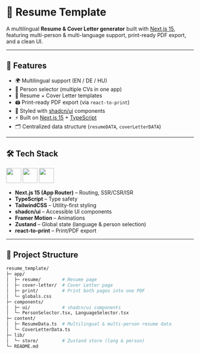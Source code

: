 <!-- This is a [Next.js](https://nextjs.org) project bootstrapped with [`create-next-app`](https://nextjs.org/docs/app/api-reference/cli/create-next-app).

## Getting Started

First, run the development server:

```bash
npm run dev
# or
yarn dev
# or
pnpm dev
# or
bun dev
```

Open [http://localhost:3000](http://localhost:3000) with your browser to see the result.

You can start editing the page by modifying `app/page.tsx`. The page auto-updates as you edit the file.

This project uses [`next/font`](https://nextjs.org/docs/app/building-your-application/optimizing/fonts) to automatically optimize and load [Geist](https://vercel.com/font), a new font family for Vercel.

## Learn More

To learn more about Next.js, take a look at the following resources:

- [Next.js Documentation](https://nextjs.org/docs) - learn about Next.js features and API.
- [Learn Next.js](https://nextjs.org/learn) - an interactive Next.js tutorial.

You can check out [the Next.js GitHub repository](https://github.com/vercel/next.js) - your feedback and contributions are welcome!

## Deploy on Vercel

The easiest way to deploy your Next.js app is to use the [Vercel Platform](https://vercel.com/new?utm_medium=default-template&filter=next.js&utm_source=create-next-app&utm_campaign=create-next-app-readme) from the creators of Next.js.

Check out our [Next.js deployment documentation](https://nextjs.org/docs/app/building-your-application/deploying) for more details.
 -->

 # 📄 Resume Template

A multilingual **Resume & Cover Letter generator** built with [Next.js 15](https://nextjs.org/),  
featuring multi-person & multi-language support, print-ready PDF export, and a clean UI.

---

## 🚀 Features

- 🌍 Multilingual support (EN / DE / HU)  
- 👤 Person selector (multiple CVs in one app)  
- 📝 Resume + Cover Letter templates  
- 🖨️ Print-ready PDF export (via `react-to-print`)  
- 🎨 Styled with [shadcn/ui](https://ui.shadcn.com/) components  
- ⚡ Built on [Next.js 15](https://nextjs.org/) + [TypeScript](https://www.typescriptlang.org/)  
- 🗂️ Centralized data structure (`resumeDATA`, `coverLetterDATA`)  

---

## 🛠️ Tech Stack

<p align="left">
  <img src="https://skillicons.dev/icons?i=nextjs,typescript,tailwind,react" height="40" />
  <img src="https://raw.githubusercontent.com/shadcn/ui/main/apps/www/public/favicon.ico" height="40" />
  <img src="https://skillicons.dev/icons?i=firebase,aws" height="40" />
</p>

- **Next.js 15 (App Router)** – Routing, SSR/CSR/ISR  
- **TypeScript** – Type safety  
- **TailwindCSS** – Utility-first styling  
- **shadcn/ui** – Accessible UI components  
- **Framer Motion** – Animations  
- **Zustand** – Global state (language & person selection)  
- **react-to-print** – Print/PDF export  

---

## 📂 Project Structure

```bash
resume_template/
├─ app/
│  ├─ resume/        # Resume page
│  ├─ cover-letter/  # Cover Letter page
│  ├─ print/         # Print both pages into one PDF
│  └─ globals.css
├─ components/
│  ├─ ui/            # shadcn/ui components
│  └─ PersonSelector.tsx, LanguageSelector.tsx
├─ content/
│  ├─ ResumeData.ts  # Multilingual & multi-person resume data
│  └─ CoverLetterData.ts
├─ lib/
│  └─ store/         # Zustand store (lang & person)
└─ README.md
